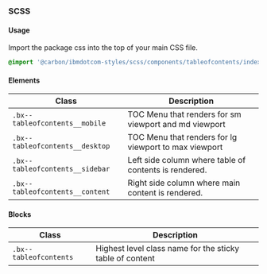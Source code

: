 ### SCSS

#### Usage

Import the package css into the top of your main CSS file.

```css
@import '@carbon/ibmdotcom-styles/scss/components/tableofcontents/index';
```

#### Elements

| Class                           | Description                                           |
| ------------------------------- | ----------------------------------------------------- |
| `.bx--tableofcontents__mobile`  | TOC Menu that renders for sm viewport and md viewport |
| `.bx--tableofcontents__desktop` | TOC Menu that renders for lg viewport to max viewport |
| `.bx--tableofcontents__sidebar` | Left side column where table of contents is rendered. |
| `.bx--tableofcontents__content` | Right side column where main content is rendered.     |

#### Blocks

| Class                  | Description                                              |
| ---------------------- | -------------------------------------------------------- |
| `.bx--tableofcontents` | Highest level class name for the sticky table of content |
